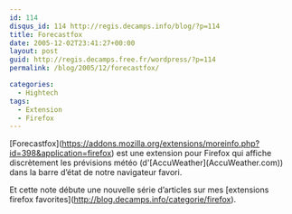 ```yaml
---
id: 114
disqus_id: 114 http://regis.decamps.info/blog/?p=114
title: Forecastfox
date: 2005-12-02T23:41:27+00:00
layout: post
guid: http://regis.decamps.free.fr/wordpress/?p=114
permalink: /blog/2005/12/forecastfox/

categories:
  - Hightech
tags:
  - Extension
  - Firefox
---
```

\[Forecastfox\](https://addons.mozilla.org/extensions/moreinfo.php?id=398&application=firefox) est une extension pour Firefox qui affiche discrètement les prévisions météo (d'\[AccuWeather\](AccuWeather.com)) dans la barre d’état de notre navigateur favori.

Et cette note débute une nouvelle série d’articles sur mes \[extensions firefox favorites\](http://blog.decamps.info/categorie/firefox).
